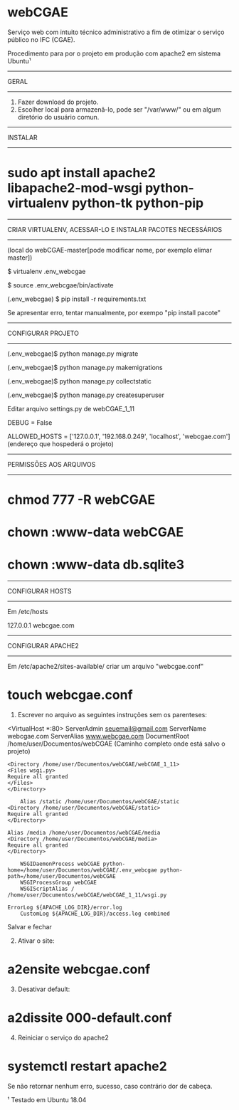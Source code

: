 # webCGAE
Serviço web com intuito técnico administrativo a fim de otimizar o serviço público no IFC (CGAE).


Procedimento para por o projeto em produção com apache2 em sistema Ubuntu¹
*****************************************
GERAL
*****************************************
1. Fazer download do projeto. 
2. Escolher local para armazenâ-lo, pode ser "/var/www/" ou em algum diretório do usuário comun.


*****************************************
INSTALAR
*****************************************
# sudo apt install apache2 libapache2-mod-wsgi python-virtualenv python-tk python-pip


*****************************************
CRIAR VIRTUALENV, ACESSAR-LO E INSTALAR PACOTES NECESSÁRIOS 
*****************************************
(local do webCGAE-master[pode modificar nome, por exemplo elimar master]) 

$ virtualenv .env_webcgae

$ source .env_webcgae/bin/activate

(.env_webcgae) $ pip install -r requirements.txt


Se apresentar erro, tentar manualmente, por exempo "pip install pacote"
******************************************
CONFIGURAR PROJETO
******************************************

(.env_webcgae)$ python manage.py migrate

(.env_webcgae)$ python manage.py makemigrations

(.env_webcgae)$ python manage.py collectstatic

(.env_webcgae)$ python manage.py createsuperuser

Editar arquivo settings.py de webCGAE_1_11

DEBUG = False

ALLOWED_HOSTS = ['127.0.0.1', '192.168.0.249', 'localhost', 'webcgae.com'] (endereço que hospederá o projeto)


**************************************************
PERMISSÕES AOS ARQUIVOS
**************************************************

# chmod 777 -R webCGAE 

# chown :www-data webCGAE

# chown :www-data db.sqlite3


*****************************************
CONFIGURAR HOSTS
*****************************************

Em /etc/hosts

127.0.0.1   webcgae.com


*****************************************
CONFIGURAR APACHE2
*****************************************

Em /etc/apache2/sites-available/ criar um arquivo "webcgae.conf"

# touch webcgae.conf

1. Escrever no arquivo as seguintes instruções sem os parenteses: 

<VirtualHost *:80>
	ServerAdmin seuemail@gmail.com
	ServerName webcgae.com
        ServerAlias www.webcgae.com
	DocumentRoot /home/user/Documentos/webCGAE (Caminho completo onde está salvo o projeto)
	
	
	<Directory /home/user/Documentos/webCGAE/webCGAE_1_11>
	<Files wsgi.py>
	Require all granted
	</Files>
	</Directory>

        Alias /static /home/user/Documentos/webCGAE/static
	<Directory /home/user/Documentos/webCGAE/static>
	Require all granted
	</Directory>

	Alias /media /home/user/Documentos/webCGAE/media
	<Directory /home/user/Documentos/webCGAE/media>
	Require all granted
	</Directory>

        WSGIDaemonProcess webCGAE python-home=/home/user/Documentos/webCGAE/.env_webcgae python-path=/home/user/Documentos/webCGAE
        WSGIProcessGroup webCGAE
        WSGIScriptAlias / /home/user/Documentos/webCGAE/webCGAE_1_11/wsgi.py

	ErrorLog ${APACHE_LOG_DIR}/error.log
        CustomLog ${APACHE_LOG_DIR}/access.log combined


</VirtualHost>

Salvar e fechar

2. Ativar o site: 
# a2ensite webcgae.conf

3. Desativar default:
# a2dissite 000-default.conf

4. Reiniciar o serviço do apache2
# systemctl restart apache2

Se não retornar nenhum erro, sucesso, caso contrário dor de cabeça.


  

¹ Testado em Ubuntu 18.04
